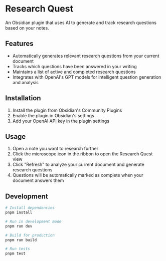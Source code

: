 # Research Quest

An Obsidian plugin that uses AI to generate and track research questions based on your notes.

## Features

- Automatically generates relevant research questions from your current document
- Tracks which questions have been answered in your writing
- Maintains a list of active and completed research questions
- Integrates with OpenAI's GPT models for intelligent question generation and analysis

## Installation

1. Install the plugin from Obsidian's Community Plugins
2. Enable the plugin in Obsidian's settings
3. Add your OpenAI API key in the plugin settings

## Usage

1. Open a note you want to research further
2. Click the microscope icon in the ribbon to open the Research Quest view
3. Click "Refresh" to analyze your current document and generate research questions
4. Questions will be automatically marked as complete when your document answers them

## Development

```bash
# Install dependencies
pnpm install

# Run in development mode
pnpm run dev

# Build for production
pnpm run build

# Run tests
pnpm test
```
